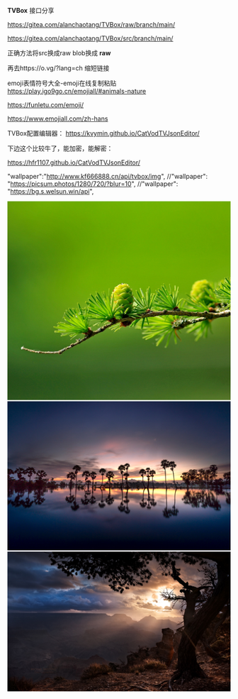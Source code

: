  **TVBox** 
接口分享

https://gitea.com/alanchaotang/TVBox/raw/branch/main/

https://gitea.com/alanchaotang/TVBox/src/branch/main/

正确方法将src换成raw   blob换成 **raw** 

再去https://o.vg/?lang=ch 缩短链接

emoji表情符号大全-emoji在线复制粘贴 
https://play.igo9go.cn/emojiall/#animals-nature

https://funletu.com/emoji/

https://www.emojiall.com/zh-hans

TVBox配置编辑器：
https://kvymin.github.io/CatVodTVJsonEditor/

下边这个比较牛了，能加密，能解密：

https://hfr1107.github.io/CatVodTVJsonEditor/

"wallpaper":"http://www.kf666888.cn/api/tvbox/img",
//"wallpaper": "https://picsum.photos/1280/720/?blur=10",
//"wallpaper": "https://bg.s.welsun.win/api",

![输入图片说明](app_bg.png)
![输入图片说明](%E7%B2%89%E4%B8%9D%E8%83%8C%E6%99%AF%E5%9B%BE%E7%89%87/W-.png)
![输入图片说明](W--.png)